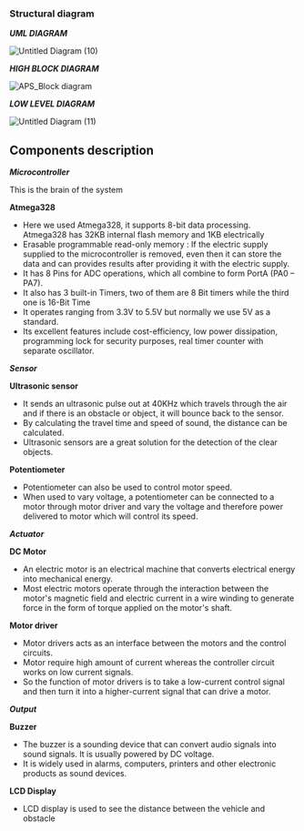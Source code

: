 ### Structural diagram

***UML DIAGRAM***

![Untitled Diagram (10)](https://user-images.githubusercontent.com/93757351/155830445-e03d31f7-f88a-44f4-8ab6-47f5642201dd.jpg)

***HIGH BLOCK DIAGRAM***

![APS_Block diagram](https://user-images.githubusercontent.com/93757351/155698624-d690b5a2-77a3-46d5-9b59-7b185c4d2075.png)

***LOW LEVEL DIAGRAM***

![Untitled Diagram (11)](https://user-images.githubusercontent.com/93757351/155830464-59b6d9c6-6da0-4bf1-b79f-d1fb491065e3.jpg)




## Components description

***Microcontroller***

This is the brain of the system 

**Atmega328**
- Here we used Atmega328, it supports 8-bit data processing. Atmega328 has 32KB internal flash memory and 1KB electrically
- Erasable programmable read-only memory : If the electric supply supplied to the microcontroller is removed, even then it can store the data and can provides results after providing it with the electric supply.
- It has 8 Pins for ADC operations, which all combine to form PortA (PA0 – PA7).
- It also has 3 built-in Timers, two of them are 8 Bit timers while the third one is 16-Bit Time
- It operates ranging from 3.3V to 5.5V but normally we use 5V as a standard.
- Its excellent features include cost-efficiency, low power dissipation, programming lock for security purposes, real timer counter with separate oscillator.

***Sensor***

**Ultrasonic sensor**
- It sends an ultrasonic pulse out at 40KHz which travels through the air and if there is an obstacle or object, it will bounce back to the sensor. 
- By calculating the travel time and speed of sound, the distance can be calculated. 
- Ultrasonic sensors are a great solution for the detection of the clear objects.

**Potentiometer**
- Potentiometer can also be used to control motor speed.
- When used to vary voltage, a potentiometer can be connected to a motor through motor driver and vary the voltage and therefore power delivered to  motor which will control its speed.

***Actuator***

**DC Motor**
- An electric motor is an electrical machine that converts electrical energy into mechanical energy. 
- Most electric motors operate through the interaction between the motor's magnetic field and electric current in a wire winding to generate force in the form of torque applied on the motor's shaft.

**Motor driver**
- Motor drivers acts as an interface between the motors and the control circuits.
- Motor require high amount of current whereas the controller circuit works on low current signals. 
- So the function of motor drivers is to take a low-current control signal and then turn it into a higher-current signal that can drive a motor.

***Output***

**Buzzer**
- The buzzer is a sounding device that can convert audio signals into sound signals. It is usually powered by DC voltage. 
- It is widely used in alarms, computers, printers and other electronic products as sound devices.

**LCD Display**
- LCD display is used to see the distance between the vehicle and obstacle
